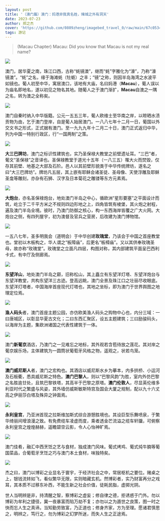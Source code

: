 ```yaml
---
layout: post
title: '（澳门篇）澳门：妈港非我真名姓，赌城之外有洞天'
date: 2023-07-23
author: 郑之杰
cover: 'https://github.com/0809zheng/imagebed_travel_0/raw/main/67c05344d0e0a243d40742e9.png'
tags: 游记
---
```


> (Macau Chapter) Macau: Did you know that Macau is not my real name?

![](https://github.com/0809zheng/imagebed_travel_0/raw/main/67c05344d0e0a243d40742e9.png)

澳门，居华夏之南，珠江口西，古称“蚝镜澳”，继而“蚝”字雅化为“濠”，乃称“濠镜澳”。“蚝”之名，缘于海滩蚝（牡蛎）之丰；“镜”之称，则因半岛海湾之水波平如镜也。葡人初至中华，寓居澳口，该地有大庙，名曰妈港（**Macau**），葡人误以为庙名即地名，遂以初见之物名其地。随葡人之于澳门渐扩，**Macau**自澳之一隅之名，转为澳之全称矣。

![](https://github.com/0809zheng/imagebed_travel_0/raw/main/67bb0111d0e0a243d4029603.png)

澳门自秦时纳入中华版籍。公元一五五三年，葡人欧维士至华南之岸，以晾晒水渍贡物为由，乞于澳门登岸，自是葡人始居澳门。一八八七年十二月一日，葡国以外交文书之形式，正式据有澳门。至一九九九年十二月二十日，澳门正式返归中华，列为中国一特别行政区，行“一国两制”之策。

![](https://github.com/0809zheng/imagebed_travel_0/raw/main/67bb0178d0e0a243d4029635.png)

**大三巴牌坊**，澳门之标识性建筑也，实乃圣保禄大教堂之前壁遗址耳。“三巴”者，葡文“圣保禄”之音译也。圣保禄教堂于道光十五年（一八三五）罹大火而焚毁，仅存其前壁、地基之大部及石阶。邑人以其前壁形貌类于中华传统牌坊，遂名之曰“大三巴牌坊”。牌坊凡五层，其上嵌有耶稣会诸圣徒、圣母像、天使浮雕及耶稣圣龛等雕刻，亦杂有石狮、汉字及日本菊花之雕镂等东方元素焉。

![](https://github.com/0809zheng/imagebed_travel_0/raw/main/67bafe9bd0e0a243d40294d2.png)

**大炮台**，亦名圣保禄炮台，地处澳门半岛之中心，循欧洲“星形要塞”之平面设计而筑，屹立于二千平方米之不规则四边形地之上，四角皆筑有棱堡，其火炮之射程，遍及澳门半岛全境。彼时，乃澳门防御之核心，构一东西海岸皆覆之广大火网。大炮台之侧，有四列屋宇，初为澳督及官兵之营房，后改建为澳门博物馆。

![](https://github.com/0809zheng/imagebed_travel_0/raw/main/67bafe40d0e0a243d40294ab.png)

一五八七年，圣多明我会（道明会）于中华创建**玫瑰堂**，乃该会于中国之首座教堂也。堂初以木板构之，华人谓之“板障庙”，后更名“板樟庙”。又以其供奉玫瑰圣母，故亦称“玫瑰堂”。玫瑰堂之立面凡四层，构图对称，其内部建筑平面呈巴西利卡式，有中厅及侧廊焉。

![](https://github.com/0809zheng/imagebed_travel_0/raw/main/67bafdded0e0a243d4029469.png)

**东望洋山**，地处澳门半岛之巅，旧称松山，其上矗立有东望洋灯塔、东望洋炮台与东望洋教堂，共构东望洋三古迹。登高远眺，澳门全景及珠江口之壮丽尽收眼底。东望洋灯塔者，中国海岸首座现代灯塔也，其地之坐标，即为澳门于世界舆图之地理定位焉。

![](https://github.com/0809zheng/imagebed_travel_0/raw/main/67bb0051d0e0a243d40295b0.png)

**渔人码头**者，澳门首座主题公园，亦仿欧美渔人码头之购物中心也，内分三域：一曰唐城区，以彰显华夏古文化；二曰东西汇聚区，设五主题建筑；三曰励骏码头，以海岸为主题，集欧洲诸国之代表性建筑于一体。

![](https://github.com/0809zheng/imagebed_travel_0/raw/main/67bafd2ed0e0a243d402940a.png)

澳门**新葡京**酒店，乃澳门之一见难忘之地标，其外观若含苞待放之莲花。其对岸之葡京娱乐场，主体建筑为一圆筒状葡萄牙风格之物，遥观之，状若鸟笼。

![](https://github.com/0809zheng/imagebed_travel_0/raw/main/67bafcc0d0e0a243d40293dc.png)

**澳门威尼斯人**者，澳门之宏构也。其酒店以威尼斯水乡为摹本，内多拱桥、小运河及石板衢，悉具威尼斯之特色。**澳门巴黎人**，则以“巴黎风韵”为胜，室内外仿巴黎之名胜逾廿处，且筑巴黎铁塔，其高半于巴黎之原塔。**澳门伦敦人**，尽显英伦维多利亚时代之繁盛与风姿，其外墙仿威斯敏斯特宫及国会大厦之规制，配以九十六丈高之伊丽莎白塔及殊异之钟面焉。

![](https://github.com/0809zheng/imagebed_travel_0/raw/main/67bafc4ed0e0a243d40293a0.png)

**永利皇宫**，乃亚洲首现之拉斯维加斯式综合游憩胜境也。其设巨型乐舞喷泉，于繁华绮丽间增浪漫之致。有免费缆车凌虚而度，乘者透金芒流溢之缆车轩牖，可俯察永利皇宫之煌煌赫赫，遥瞻碧空云影，令人心怡神旷焉。

![](https://github.com/0809zheng/imagebed_travel_0/raw/main/67bafb98d0e0a243d4029343.png)

澳门佳肴，融汇中西烹饪之艺与食材，独成澳门风味。葡式烤鸡、葡式炖牛腩等葡国菜品，合葡萄牙烹饪之巧与澳门本土食材，味独特矣。

![](https://github.com/0809zheng/imagebed_travel_0/raw/main/67bb024fd0e0a243d402969e.png)

杰之曰，澳门以博彩之业显名于寰宇，于经济社会之中，常居枢机之要位。赌桌之上，银钱流转如飞，看似繁华无限，实则暗藏玄机。然博彩者，实乃财富再分之戏耳，其本质不过移东补西，不能生新之社会价值，徒耗民脂，虚掷光阴。

世人当明辨是非，持清醒之智，察博彩之虚妄；修自律之德，拒诱惑于门外。勿以博彩为牟利之捷径，冀一夜暴富而陷万劫不复；亦勿以之为遁世之良策，图一时之快而忘人生之真谛。当知勤劳致富，乃正道也；修身齐家，方为至理。愿诸君慎思之，明辨之，笃行之，勿为博彩之幻梦所迷，而失人生之正途焉。
